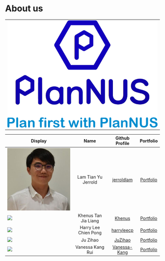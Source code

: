 # About us

<table><tr><td><div style="text-align:center">
    <img src="images/PlanNUSLogo.png" />
</div></td></tr></table>

Display | Name | Github Profile | Portfolio
---|:---:|:---:|:---:
![](./images/Profile/Jerrold.JPG) | Lam Tian Yu Jerrold |  [jerroldlam](https://github.com/jerroldlam "Github User Profile") | [Portfolio](team/jerroldlam.md)
![](https://avatars3.githubusercontent.com/u/56764814?s=100) | Khenus Tan Jia Liang |  [Khenus](https://github.com/Khenus "Github User Profile") | [Portfolio](team/khenus.md)
![](https://avatars3.githubusercontent.com/u/60414537?s=100) | Harry Lee Chien Pong |  [harryleecp](https://github.com/harryleecp "Github User Profile") | [Portfolio](team/harryleecp.md)
![](https://avatars3.githubusercontent.com/u/57383789?s=100) | Ju Zihao |  [JuZihao](https://github.com/JuZihao "Github User Profile") | [Portfolio](team/juzihao.md)
![](https://avatars3.githubusercontent.com/u/49282734?s=400) | Vanessa Kang Rui |  [Vanessa-Kang](https://github.com/vanessa-kang "Github User Profile") | [Portfolio](team/vanessa-kang.md)
